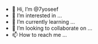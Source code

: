 - 👋 Hi, I’m @7yoseef
- 👀 I’m interested in ...
- 🌱 I’m currently learning ...
- 💞️ I’m looking to collaborate on ...
- 📫 How to reach me ...

<!---
7yoseef/7yoseef is a ✨ special ✨ repository because its `README.md` (this file) appears on your GitHub profile.
You can click the Preview link to take a look at your changes.
--->
